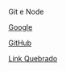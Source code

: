 Git e Node

[Google](https://www.google.com/)

[GitHub](https://github.com/emilainesantos)

[Link Quebrado](https://github.com/emi21654341d54fsg)
